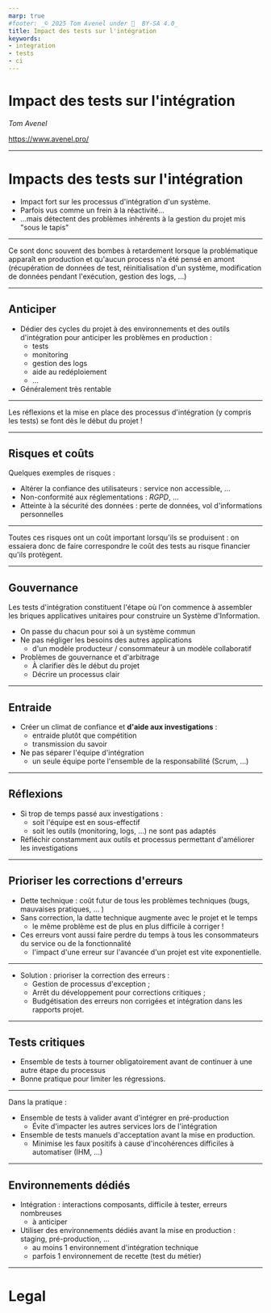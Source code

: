 ```yaml
---
marp: true
#footer: _© 2025 Tom Avenel under 󰵫  BY-SA 4.0_
title: Impact des tests sur l'intégration
keywords:
- integration
- tests
- ci
---
```


# Impact des tests sur l'intégration

_Tom Avenel_

<https://www.avenel.pro/>

---

# Impacts des tests sur l'intégration

- Impact fort sur les processus d'intégration d'un système.
- Parfois vus comme un frein à la réactivité…
- …mais détectent des problèmes inhérents à la gestion du projet mis "sous le tapis"

---

Ce sont donc souvent des bombes à retardement lorsque la problématique apparaît en production et qu'aucun process n'a été pensé en amont (récupération de données de test, réinitialisation d'un système, modification de données pendant l'exécution, gestion des logs, ...)

---

## Anticiper

- Dédier des cycles du projet à des environnements et des outils d'intégration pour anticiper les problèmes en production :
  - tests
  - monitoring
  - gestion des logs
  - aide au redéploiement
  - …
- Généralement très rentable

---

Les réflexions et la mise en place des processus d'intégration (y compris les tests) se font dès le début du projet !

---

## Risques et coûts

Quelques exemples de risques :

- Altérer la confiance des utilisateurs : service non accessible, …
- Non-conformité aux réglementations : _RGPD_, …
- Atteinte à la sécurité des données : perte de données, vol d'informations personnelles

---

Toutes ces risques ont un coût important lorsqu'ils se produisent : on essaiera donc de faire correspondre le coût des tests au risque financier qu'ils protègent. 

---

## Gouvernance

Les tests d'intégration constituent l'étape où l'on commence à assembler les briques applicatives unitaires pour construire un Système d'Information.

- On passe du chacun pour soi à un système commun
- Ne pas négliger les besoins des autres applications
  - d'un modèle producteur / consommateur à un modèle collaboratif
- Problèmes de gouvernance et d'arbitrage
  - À clarifier dès le début du projet
  - Décrire un processus clair

---

## Entraide

- Créer un climat de confiance et **d'aide aux investigations** :
  - entraide plutôt que compétition
  - transmission du savoir
- Ne pas séparer l'équipe d'intégration
  - un seule équipe porte l'ensemble de la responsabilité (Scrum, …)

---

## Réflexions

- Si trop de temps passé aux investigations :
  - soit l'équipe est en sous-effectif
  - soit les outils (monitoring, logs, …) ne sont pas adaptés
- Réfléchir constamment aux outils et processus permettant d'améliorer les investigations

---

## Prioriser les corrections d'erreurs

- Dette technique : coût futur de tous les problèmes techniques (bugs, mauvaises pratiques, … )
- Sans correction, la datte technique augmente avec le projet et le temps
  - le même problème est de plus en plus difficile à corriger !
- Ces erreurs vont aussi faire perdre du temps à tous les consommateurs du service ou de la fonctionnalité
  - l'impact d'une erreur sur l'avancée d'un projet est vite exponentielle.

---

- Solution : prioriser la correction des erreurs :
  - Gestion de processus d'exception ;
  - Arrêt du développement pour corrections critiques ;
  - Budgétisation des erreurs non corrigées et intégration dans les rapports projet.

---

## Tests critiques

- Ensemble de tests à tourner obligatoirement avant de continuer à une autre étape du processus
- Bonne pratique pour limiter les régressions.

---

Dans la pratique :

- Ensemble de tests à valider avant d'intégrer en pré-production
  - Évite d'impacter les autres services lors de l'intégration
- Ensemble de tests manuels d'acceptation avant la mise en production.
  - Minimise les faux positifs à cause d'incohérences difficiles à automatiser (IHM, …)

---

## Environnements dédiés

- Intégration : interactions composants, difficile à tester, erreurs nombreuses
  - à anticiper
- Utiliser des environnements dédiés avant la mise en production : staging, pré-production, …
  - au moins 1 environnement d'intégration technique
  - parfois 1 environnement de recette (test du métier)

---

<!-- class: legal -->

# Legal
